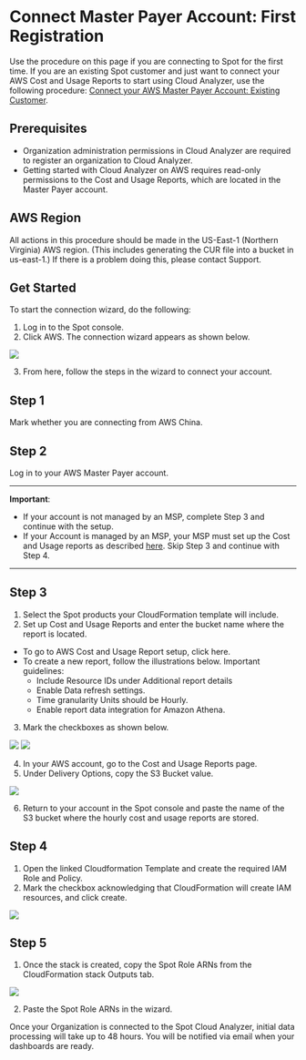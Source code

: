 # Connect Master Payer Account: First Registration

Use the procedure on this page if you are connecting to Spot for the first time. If you are an existing Spot customer and just want to connect your AWS Cost and Usage Reports to start using Cloud Analyzer, use the following procedure: [Connect your AWS Master Payer Account: Existing Customer](cloud-analyzer/getting-started/connect-your-aws-master-payer-account-existing-customer).

## Prerequisites
* Organization administration permissions in Cloud Analyzer are required to register an organization to Cloud Analyzer.
* Getting started with Cloud Analyzer on AWS requires read-only permissions to the Cost and Usage Reports, which are located in the Master Payer account.

## AWS Region

All actions in this procedure should be made in the US-East-1 (Northern Virginia) AWS region. (This includes generating the CUR file into a bucket in us-east-1.) If there is a problem doing this, please contact Support.

## Get Started

To start the connection wizard, do the following:
1. Log in to the Spot console.
2. Click AWS. The connection wizard appears as shown below.

<img src="/cloud-analyzer/_media/gettingstarted-firstregistration-01.png" />

3. From here, follow the steps in the wizard to connect your account.

## Step 1

Mark whether you are connecting from AWS China.

## Step 2

Log in to your AWS Master Payer account.

---
**Important**:

* If your account is not managed by an MSP, complete Step 3 and continue with the setup.
* If your Account is managed by an MSP, your MSP must set up the Cost and Usage reports as described [here](https://console.aws.amazon.com/billing/home?#/reports). Skip Step 3 and continue with Step 4.

___

## Step 3

1. Select the Spot products your CloudFormation template will include.
2. Set up Cost and Usage Reports and enter the bucket name where the report is located.

  * To go to AWS Cost and Usage Report setup, click here.
  * To create a new report, follow the illustrations below. Important guidelines:
    * Include Resource IDs under Additional report details
    * Enable Data refresh settings.
    * Time granularity Units should be Hourly.
    * Enable report data integration for Amazon Athena.
3. Mark the checkboxes as shown below.

<img src="/cloud-analyzer/_media/gettingstarted-firstregistration-02.png" />

<img src="/cloud-analyzer/_media/gettingstarted-firstregistration-03.png" />

4. In your AWS account, go to the Cost and Usage Reports page.
5. Under Delivery Options, copy the S3 Bucket value.

<img src="/cloud-analyzer/_media/gettingstarted-firstregistration-04.png" />

6. Return to your account in the Spot console and paste the name of the S3 bucket where the hourly cost and usage reports are stored.

## Step 4

1. Open the linked Cloudformation Template and create the required IAM Role and Policy.
2. Mark the checkbox acknowledging that CloudFormation will create IAM resources, and click create.

<img src="/cloud-analyzer/_media/gettingstarted-firstregistration-05.png" />

## Step 5

1. Once the stack is created, copy the Spot Role ARNs from the CloudFormation stack Outputs tab.

<img src="/cloud-analyzer/_media/gettingstarted-firstregistration-06.png" />

2. Paste the Spot Role ARNs in the wizard.

Once your Organization is connected to the Spot Cloud Analyzer, initial data processing will take up to 48 hours. You will be notified via email when your dashboards are ready.
